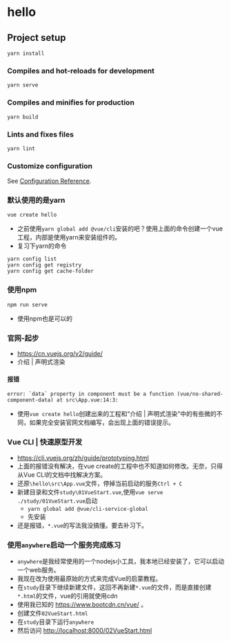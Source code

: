 # hello

## Project setup
```
yarn install
```

### Compiles and hot-reloads for development
```
yarn serve
```

### Compiles and minifies for production
```
yarn build
```

### Lints and fixes files
```
yarn lint
```

### Customize configuration
See [Configuration Reference](https://cli.vuejs.org/config/).

### 默认使用的是yarn

```
vue create hello
```

- 之前使用`yarn global add @vue/cli`安装的吧？使用上面的命令创建一个vue工程，内部是使用yarn来安装组件的。
- 复习下yarn的命令

```
yarn config list
yarn config get registry
yarn config get cache-folder
```

### 使用npm

```
npm run serve
```

- 使用npm也是可以的

### 官网-起步

- <https://cn.vuejs.org/v2/guide/>
- 介绍 | 声明式渲染

#### 报错

```
error: `data` property in component must be a function (vue/no-shared-component-data) at src\App.vue:14:3:
```

- 使用`vue create hello`创建出来的工程和“介绍 | 声明式渲染”中的有些微的不同，如果完全安装官网文档编写，会出现上面的错误提示。

### Vue CLI | 快速原型开发

- <https://cli.vuejs.org/zh/guide/prototyping.html>
- 上面的报错没有解决，在vue create的工程中也不知道如何修改。无奈，只得从Vue CLI的文档中找解决方案。
- 还原`\hello\src\App.vue`文件，停掉当前启动的服务`Ctrl + C`
- 新建目录和文件`study\01VueStart.vue`,使用`vue serve ./study/01VueStart.vue`启动
    - `yarn global add @vue/cli-service-global`
    - 先安装
- 还是报错，`*.vue`的写法我没搞懂。要去补习下。

### 使用`anywhere`启动一个服务完成练习

- `anywhere`是我经常使用的一个nodejs小工具，我本地已经安装了，它可以启动一个web服务。
- 我现在改为使用最原始的方式来完成Vue的启蒙教程。
- 在`study`目录下继续新建文件，这回不再新建`*.vue`的文件，而是直接创建`*.html`的文件，vue的引用就使用cdn
- 使用我已知的 <https://www.bootcdn.cn/vue/> 。
- 创建文件`02VueStart.html`
- 在`study`目录下运行`anywhere`
- 然后访问 <http://localhost:8000/02VueStart.html>















